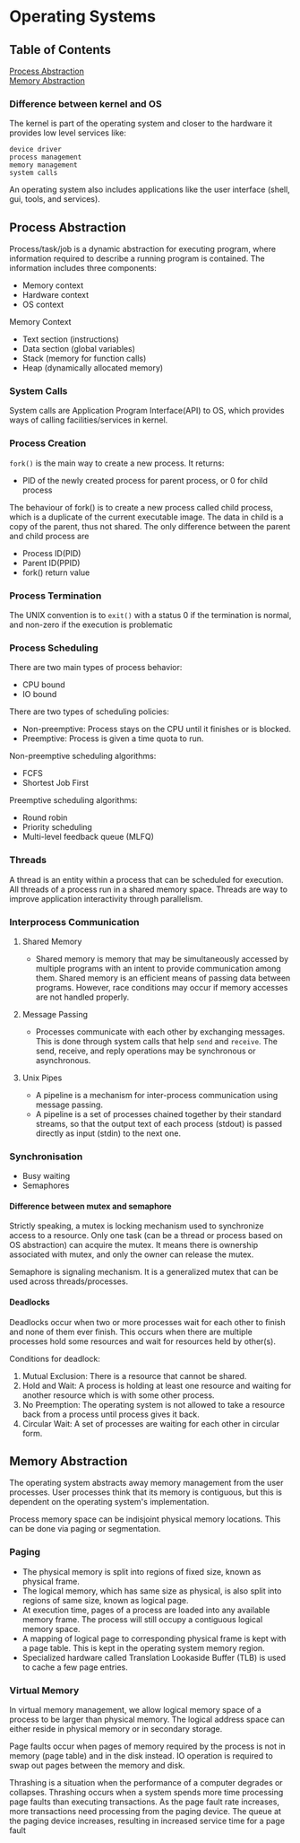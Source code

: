 # Operating Systems 

## Table of Contents  
[Process Abstraction](#process-abstraction)  
[Memory Abstraction](#memory-abstraction)  

### Difference between kernel and OS

The kernel is part of the operating system and closer to the hardware it provides low level services like:

    device driver
    process management
    memory management
    system calls

An operating system also includes applications like the user interface (shell, gui, tools, and services).

## Process Abstraction

Process/task/job is a dynamic abstraction for executing program, where information required to describe a running program is contained. The information includes three components:
  - Memory context
  - Hardware context
  - OS context

Memory Context
- Text section (instructions)
- Data section (global variables)
- Stack (memory for function calls)
- Heap (dynamically allocated memory)

### System Calls

System calls are Application Program Interface(API) to OS, which provides ways of calling facilities/services in kernel.

### Process Creation

`fork()` is the main way to create a new process. It returns:
- PID of the newly created process for parent process, or 0 for child process

The behaviour of fork() is to create a new process called child process, which is a duplicate of the current executable image. The data in child is a copy of the parent, thus not shared. The only difference between the parent and child process are 
- Process ID(PID)
- Parent ID(PPID)
- fork() return value

### Process Termination

The UNIX convention is to `exit()` with a status 0 if the termination is normal, and non-zero if the execution is problematic

### Process Scheduling

There are two main types of process behavior:
- CPU bound
- IO bound

There are two types of scheduling policies:
- Non-preemptive: Process stays on the CPU until it finishes or is blocked.
- Preemptive: Process is given a time quota to run.

Non-preemptive scheduling algorithms:
- FCFS
- Shortest Job First

Preemptive scheduling algorithms:
- Round robin
- Priority scheduling
- Multi-level feedback queue (MLFQ)

### Threads 

A thread is an entity within a process that can be scheduled for execution. All threads of a process run in a shared memory space. Threads are way to improve application interactivity through parallelism. 

### Interprocess Communication

1. Shared Memory 
    - Shared memory is memory that may be simultaneously accessed by multiple programs with an intent to provide communication among them. Shared memory is an efficient means of passing data between programs. However, race conditions may occur if memory accesses are not handled properly. 

2. Message Passing
    - Processes communicate with each other by exchanging messages. This is done through system calls that help `send` and `receive`.  The send, receive, and reply operations may be synchronous or asynchronous. 

3. Unix Pipes
    - A pipeline is a mechanism for inter-process communication using message passing. 
    - A pipeline is a set of processes chained together by their standard streams, so that the output text of each process (stdout) is passed directly as input (stdin) to the next one. 

### Synchronisation 

- Busy waiting
- Semaphores

#### Difference between mutex and semaphore

Strictly speaking, a mutex is locking mechanism used to synchronize access to a resource. Only one task (can be a thread or process based on OS abstraction) can acquire the mutex. It means there is ownership associated with mutex, and only the owner can release the mutex.

Semaphore is signaling mechanism. It is a generalized mutex that can be used across threads/processes.

#### Deadlocks

Deadlocks occur when two or more processes wait for each other to finish and none of them ever finish. This occurs when there are multiple processes hold some resources and wait for resources held by other(s).

Conditions for deadlock:
  1. Mutual Exclusion: There is a resource that cannot be shared.
  1. Hold and Wait: A process is holding at least one resource and waiting for another resource which is with some other process.
  1. No Preemption: The operating system is not allowed to take a resource back from a process until process gives it back.
  1. Circular Wait:  A set of processes are waiting for each other in circular form.

## Memory Abstraction

The operating system abstracts away memory management from the user processes. User processes think that its memory is contiguous, but this is dependent on the operating system's implementation. 

Process memory space can be indisjoint physical memory locations. This can be done via paging or segmentation.

### Paging 

- The physical memory is split into regions of fixed size, known as physical frame.
- The logical memory, which has same size as physical, is also split into regions of same size, known as logical page. 
- At execution time, pages of a process are loaded into any available memory frame. The process will still occupy a contiguous logical memory space.
- A mapping of logical page to corresponding physical frame is kept with a page table. This is kept in the operating system memory region.
- Specialized hardware called Translation Lookaside Buffer (TLB) is used to cache a few page entries.

### Virtual Memory 

In virtual memory management, we allow logical memory space of a process to be larger than physical memory. The logical address space can either reside in physical memory or in secondary storage.

Page faults occur when pages of memory required by the process is not in memory (page table) and in the disk instead. IO operation is required to swap out pages between the memory and disk.

Thrashing is a situation when the performance of a computer degrades or collapses. Thrashing occurs when a system spends more time processing page faults than executing transactions. As the page fault rate increases, more transactions need processing from the paging device. The queue at the paging device increases, resulting in increased service time for a page fault 